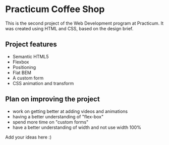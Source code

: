# Practicum Coffee Shop

This is the second project of the Web Development program at Practicum. It was created using HTML and CSS, based on the design brief.

## Project features

- Semantic HTML5
- Flexbox
- Positioning
- Flat BEM
- A custom form
- CSS animation and transform

## Plan on improving the project

- work on getting better at adding videos and animations
- having a better understanding of "flex-box"
- spend more time on "custom forms"
- have a better understanding of width and not use width 100%

Add your ideas here :)

